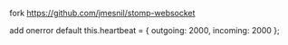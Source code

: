 fork https://github.com/jmesnil/stomp-websocket


add onerror 
default 
      this.heartbeat = {
        outgoing: 2000,
        incoming: 2000
      };
